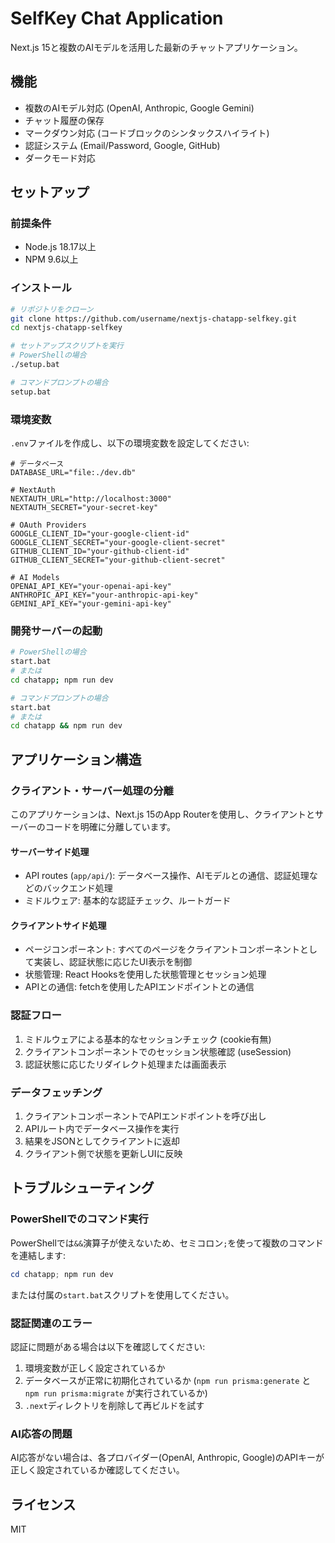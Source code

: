 # SelfKey Chat Application

Next.js 15と複数のAIモデルを活用した最新のチャットアプリケーション。

## 機能

- 複数のAIモデル対応 (OpenAI, Anthropic, Google Gemini)
- チャット履歴の保存
- マークダウン対応 (コードブロックのシンタックスハイライト)
- 認証システム (Email/Password, Google, GitHub)
- ダークモード対応

## セットアップ

### 前提条件

- Node.js 18.17以上
- NPM 9.6以上

### インストール

```bash
# リポジトリをクローン
git clone https://github.com/username/nextjs-chatapp-selfkey.git
cd nextjs-chatapp-selfkey

# セットアップスクリプトを実行
# PowerShellの場合
./setup.bat

# コマンドプロンプトの場合
setup.bat
```

### 環境変数

`.env`ファイルを作成し、以下の環境変数を設定してください:

```env
# データベース
DATABASE_URL="file:./dev.db"

# NextAuth
NEXTAUTH_URL="http://localhost:3000"
NEXTAUTH_SECRET="your-secret-key"

# OAuth Providers
GOOGLE_CLIENT_ID="your-google-client-id"
GOOGLE_CLIENT_SECRET="your-google-client-secret"
GITHUB_CLIENT_ID="your-github-client-id"
GITHUB_CLIENT_SECRET="your-github-client-secret"

# AI Models
OPENAI_API_KEY="your-openai-api-key"
ANTHROPIC_API_KEY="your-anthropic-api-key"
GEMINI_API_KEY="your-gemini-api-key"
```

### 開発サーバーの起動

```bash
# PowerShellの場合
start.bat
# または
cd chatapp; npm run dev

# コマンドプロンプトの場合
start.bat
# または
cd chatapp && npm run dev
```

## アプリケーション構造

### クライアント・サーバー処理の分離

このアプリケーションは、Next.js 15のApp Routerを使用し、クライアントとサーバーのコードを明確に分離しています。

#### サーバーサイド処理

- API routes (`app/api/`): データベース操作、AIモデルとの通信、認証処理などのバックエンド処理
- ミドルウェア: 基本的な認証チェック、ルートガード

#### クライアントサイド処理

- ページコンポーネント: すべてのページをクライアントコンポーネントとして実装し、認証状態に応じたUI表示を制御
- 状態管理: React Hooksを使用した状態管理とセッション処理
- APIとの通信: fetchを使用したAPIエンドポイントとの通信

### 認証フロー

1. ミドルウェアによる基本的なセッションチェック (cookie有無)
2. クライアントコンポーネントでのセッション状態確認 (useSession)
3. 認証状態に応じたリダイレクト処理または画面表示

### データフェッチング

1. クライアントコンポーネントでAPIエンドポイントを呼び出し
2. APIルート内でデータベース操作を実行
3. 結果をJSONとしてクライアントに返却
4. クライアント側で状態を更新しUIに反映

## トラブルシューティング

### PowerShellでのコマンド実行

PowerShellでは`&&`演算子が使えないため、セミコロン`;`を使って複数のコマンドを連結します:

```powershell
cd chatapp; npm run dev
```

または付属の`start.bat`スクリプトを使用してください。

### 認証関連のエラー

認証に問題がある場合は以下を確認してください:

1. 環境変数が正しく設定されているか
2. データベースが正常に初期化されているか (`npm run prisma:generate` と `npm run prisma:migrate` が実行されているか)
3. `.next`ディレクトリを削除して再ビルドを試す

### AI応答の問題

AI応答がない場合は、各プロバイダー(OpenAI, Anthropic, Google)のAPIキーが正しく設定されているか確認してください。

## ライセンス

MIT

